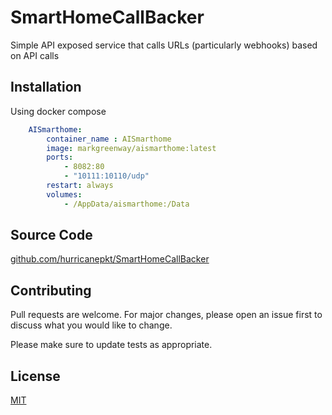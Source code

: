 # SmartHomeCallBacker

Simple API exposed service that calls URLs (particularly webhooks) based on API calls

## Installation

Using docker compose 

```docker-compose.yml
    AISmarthome:
        container_name : AISmarthome
        image: markgreenway/aismarthome:latest
        ports:
            - 8082:80
            - "10111:10110/udp"
        restart: always
        volumes:
            - /AppData/aismarthome:/Data
```

## Source Code

[github.com/hurricanepkt/SmartHomeCallBacker](https://github.com/hurricanepkt/SmartHomeCallBacker)


## Contributing

Pull requests are welcome. For major changes, please open an issue first
to discuss what you would like to change.

Please make sure to update tests as appropriate.

## License

[MIT](https://github.com/hurricanepkt/SmartHomeCallBacker/blob/main/LICENSE)